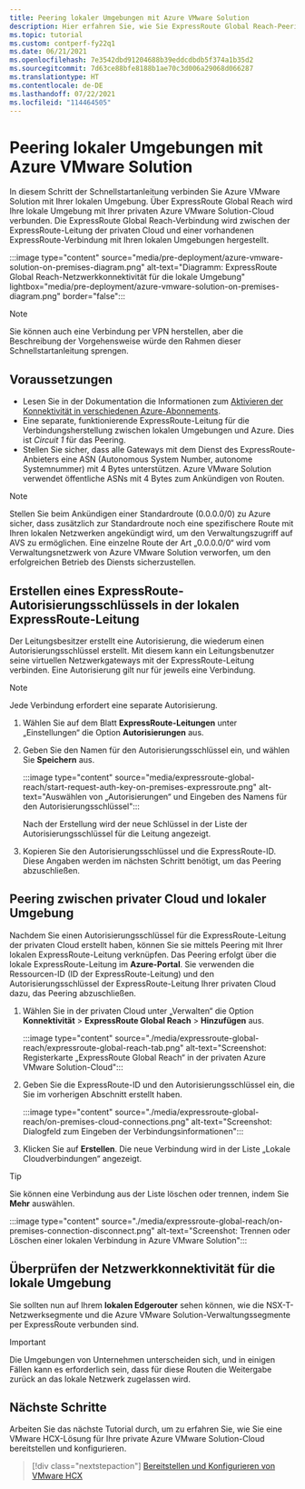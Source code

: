 ```yaml
---
title: Peering lokaler Umgebungen mit Azure VMware Solution
description: Hier erfahren Sie, wie Sie ExpressRoute Global Reach-Peering mit einer privaten Cloud in Azure VMware Solution erstellen.
ms.topic: tutorial
ms.custom: contperf-fy22q1
ms.date: 06/21/2021
ms.openlocfilehash: 7e3542dbd91204688b39eddcdbdb5f374a1b35d2
ms.sourcegitcommit: 7d63ce88bfe8188b1ae70c3d006a29068d066287
ms.translationtype: HT
ms.contentlocale: de-DE
ms.lasthandoff: 07/22/2021
ms.locfileid: "114464505"
---
```

# <a name="peer-on-premises-environments-to-azure-vmware-solution"></a>Peering lokaler Umgebungen mit Azure VMware Solution

In diesem Schritt der Schnellstartanleitung verbinden Sie Azure VMware Solution mit Ihrer lokalen Umgebung. Über ExpressRoute Global Reach wird Ihre lokale Umgebung mit Ihrer privaten Azure VMware Solution-Cloud verbunden. Die ExpressRoute Global Reach-Verbindung wird zwischen der ExpressRoute-Leitung der privaten Cloud und einer vorhandenen ExpressRoute-Verbindung mit Ihren lokalen Umgebungen hergestellt. 

:::image type="content" source="media/pre-deployment/azure-vmware-solution-on-premises-diagram.png" alt-text="Diagramm: ExpressRoute Global Reach-Netzwerkkonnektivität für die lokale Umgebung" lightbox="media/pre-deployment/azure-vmware-solution-on-premises-diagram.png" border="false":::

>[!NOTE]
>Sie können auch eine Verbindung per VPN herstellen, aber die Beschreibung der Vorgehensweise würde den Rahmen dieser Schnellstartanleitung sprengen.


## <a name="prerequisites"></a>Voraussetzungen

- Lesen Sie in der Dokumentation die Informationen zum [Aktivieren der Konnektivität in verschiedenen Azure-Abonnements](../expressroute/expressroute-howto-set-global-reach-cli.md#enable-connectivity-between-expressroute-circuits-in-different-azure-subscriptions).  
- Eine separate, funktionierende ExpressRoute-Leitung für die Verbindungsherstellung zwischen lokalen Umgebungen und Azure. Dies ist _Circuit 1_ für das Peering.
- Stellen Sie sicher, dass alle Gateways mit dem Dienst des ExpressRoute-Anbieters eine ASN (Autonomous System Number, autonome Systemnummer) mit 4 Bytes unterstützen. Azure VMware Solution verwendet öffentliche ASNs mit 4 Bytes zum Ankündigen von Routen.

>[!NOTE]
> Stellen Sie beim Ankündigen einer Standardroute (0.0.0.0/0) zu Azure sicher, dass zusätzlich zur Standardroute noch eine spezifischere Route mit Ihren lokalen Netzwerken angekündigt wird, um den Verwaltungszugriff auf AVS zu ermöglichen. Eine einzelne Route der Art „0.0.0.0/0“ wird vom Verwaltungsnetzwerk von Azure VMware Solution verworfen, um den erfolgreichen Betrieb des Diensts sicherzustellen.

## <a name="create-an-expressroute-auth-key-in-the-on-premises-expressroute-circuit"></a>Erstellen eines ExpressRoute-Autorisierungsschlüssels in der lokalen ExpressRoute-Leitung

Der Leitungsbesitzer erstellt eine Autorisierung, die wiederum einen Autorisierungsschlüssel erstellt. Mit diesem kann ein Leitungsbenutzer seine virtuellen Netzwerkgateways mit der ExpressRoute-Leitung verbinden. Eine Autorisierung gilt nur für jeweils eine Verbindung.

> [!NOTE]
> Jede Verbindung erfordert eine separate Autorisierung.

1. Wählen Sie auf dem Blatt **ExpressRoute-Leitungen** unter „Einstellungen“ die Option **Autorisierungen** aus.

1. Geben Sie den Namen für den Autorisierungsschlüssel ein, und wählen Sie **Speichern** aus.

   :::image type="content" source="media/expressroute-global-reach/start-request-auth-key-on-premises-expressroute.png" alt-text="Auswählen von „Autorisierungen“ und Eingeben des Namens für den Autorisierungsschlüssel":::

   Nach der Erstellung wird der neue Schlüssel in der Liste der Autorisierungsschlüssel für die Leitung angezeigt.

1. Kopieren Sie den Autorisierungsschlüssel und die ExpressRoute-ID. Diese Angaben werden im nächsten Schritt benötigt, um das Peering abzuschließen.

## <a name="peer-private-cloud-to-on-premises"></a>Peering zwischen privater Cloud und lokaler Umgebung 
Nachdem Sie einen Autorisierungsschlüssel für die ExpressRoute-Leitung der privaten Cloud erstellt haben, können Sie sie mittels Peering mit Ihrer lokalen ExpressRoute-Leitung verknüpfen. Das Peering erfolgt über die lokale ExpressRoute-Leitung im **Azure-Portal**. Sie verwenden die Ressourcen-ID (ID der ExpressRoute-Leitung) und den Autorisierungsschlüssel der ExpressRoute-Leitung Ihrer privaten Cloud dazu, das Peering abzuschließen.

1. Wählen Sie in der privaten Cloud unter „Verwalten“ die Option **Konnektivität** > **ExpressRoute Global Reach** > **Hinzufügen** aus.

    :::image type="content" source="./media/expressroute-global-reach/expressroute-global-reach-tab.png" alt-text="Screenshot: Registerkarte „ExpressRoute Global Reach“ in der privaten Azure VMware Solution-Cloud":::

1. Geben Sie die ExpressRoute-ID und den Autorisierungsschlüssel ein, die Sie im vorherigen Abschnitt erstellt haben.

   :::image type="content" source="./media/expressroute-global-reach/on-premises-cloud-connections.png" alt-text="Screenshot: Dialogfeld zum Eingeben der Verbindungsinformationen":::   

1. Klicken Sie auf **Erstellen**. Die neue Verbindung wird in der Liste „Lokale Cloudverbindungen“ angezeigt.

>[!TIP]
>Sie können eine Verbindung aus der Liste löschen oder trennen, indem Sie **Mehr** auswählen.  
>
>:::image type="content" source="./media/expressroute-global-reach/on-premises-connection-disconnect.png" alt-text="Screenshot: Trennen oder Löschen einer lokalen Verbindung in Azure VMware Solution":::


## <a name="verify-on-premises-network-connectivity"></a>Überprüfen der Netzwerkkonnektivität für die lokale Umgebung

Sie sollten nun auf Ihrem **lokalen Edgerouter** sehen können, wie die NSX-T-Netzwerksegmente und die Azure VMware Solution-Verwaltungssegmente per ExpressRoute verbunden sind.

>[!IMPORTANT]
>Die Umgebungen von Unternehmen unterscheiden sich, und in einigen Fällen kann es erforderlich sein, dass für diese Routen die Weitergabe zurück an das lokale Netzwerk zugelassen wird.  

## <a name="next-steps"></a>Nächste Schritte
Arbeiten Sie das nächste Tutorial durch, um zu erfahren Sie, wie Sie eine VMware HCX-Lösung für Ihre private Azure VMware Solution-Cloud bereitstellen und konfigurieren.

> [!div class="nextstepaction"]
> [Bereitstellen und Konfigurieren von VMware HCX](tutorial-deploy-vmware-hcx.md)


<!-- LINKS - external-->

<!-- LINKS - internal -->
